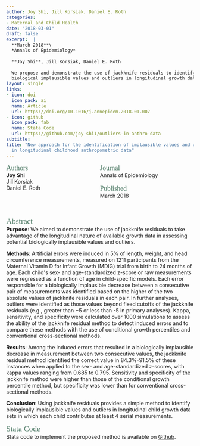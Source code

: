 ```yaml
---
author: Joy Shi, Jill Korsiak, Daniel E. Roth
categories: 
- Maternal and Child Health
date: "2018-03-01"
draft: false
excerpt:  |
  **March 2018**\
  *Annals of Epidemiology*
  
  **Joy Shi**, Jill Korsiak, Daniel E. Roth
  
  We propose and demonstrate the use of jackknife residuals to identify 
  biological implausible values and outliers in longitudinal growth data.
layout: single
links:
- icon: doi
  icon_pack: ai
  name: Article
  url: https://doi.org/10.1016/j.annepidem.2018.01.007
- icon: github
  icon_pack: fab
  name: Stata Code
  url: https://github.com/joy-shi1/outliers-in-anthro-data
subtitle: 
title: "New approach for the identification of implausible values and outliers 
  in longitudinal childhood anthropometric data"
---
```

<style>
.column-left{
  float: left;
  width: 50%;
  text-align: left;
}
.column-right{
  float: right;
  width: 50%;
  text-align: left;
}
.footer {
  clear: both;
  width: 100%;
}
</style>

<div class="column-left">
  <span style="color:#4b7863; font-family: 'Garamond'; font-size: 1.3em; font-weight: 100">Authors</span><br>
  <b>Joy Shi</b><br>
  Jill Korsiak<br>
  Daniel E. Roth
</div>
<div class="column-right">
  <span style="color:#4b7863; font-family: 'Garamond'; font-size: 1.3em; font-weight: 100">Journal</span><br>  
  Annals of Epidemiology<br><br>
  <span style="color:#4b7863; font-family: 'Garamond'; font-size: 1.3em; font-weight: 100">Published</span><br>  
  March 2018<br><br>
</div>
<div class="footer"><br></div>

<span style="color:#4b7863; font-family: 'Garamond'; font-size: 1.5em; font-weight: 100">Abstract</span>  
**Purpose**: We aimed to demonstrate the use of jackknife residuals to take advantage of the longitudinal nature of available growth data in assessing potential biologically implausible values and outliers.

**Methods**: Artificial errors were induced in 5% of length, weight, and head circumference measurements, measured on 1211 participants from the Maternal Vitamin D for Infant Growth (MDIG) trial from birth to 24 months of age. Each child's sex- and age-standardized z-score or raw measurements were regressed as a function of age in child-specific models. Each error responsible for a biologically implausible decrease between a consecutive pair of measurements was identified based on the higher of the two absolute values of jackknife residuals in each pair. In further analyses, outliers were identified as those values beyond fixed cutoffs of the jackknife residuals (e.g., greater than +5 or less than -5 in primary analyses). Kappa, sensitivity, and specificity were calculated over 1000 simulations to assess the ability of the jackknife residual method to detect induced errors and to compare these methods with the use of conditional growth percentiles and conventional cross-sectional methods.

**Results**: Among the induced errors that resulted in a biologically implausible decrease in measurement between two consecutive values, the jackknife residual method identified the correct value in 84.3%-91.5% of these instances when applied to the sex- and age-standardized z-scores, with kappa values ranging from 0.685 to 0.795. Sensitivity and specificity of the jackknife method were higher than those of the conditional growth percentile method, but specificity was lower than for conventional cross-sectional methods.

**Conclusion**: Using jackknife residuals provides a simple method to identify biologically implausible values and outliers in longitudinal child growth data sets in which each child contributes at least 4 serial measurements.

<span style="color:#4b7863; font-family: 'Garamond'; font-size: 1.5em; font-weight: 100">Stata Code</span>  
Stata code to implement the proposed method is available on [Github](https://github.com/joy-shi1/outliers-in-anthro-data).
